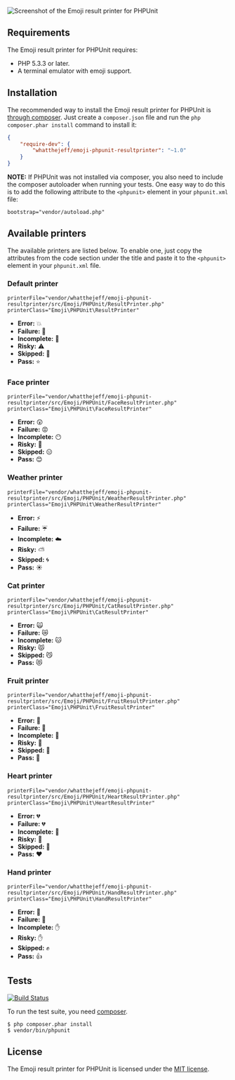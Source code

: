 <p><img alt="Screenshot of the Emoji result printer for PHPUnit" src="https://github.com/whatthejeff/emoji-phpunit-resultprinter/raw/master/emoji.png"></p>

## Requirements

The Emoji result printer for PHPUnit requires: 

 * PHP 5.3.3 or later.
 * A terminal emulator with emoji support.

## Installation

The recommended way to install the Emoji result printer for PHPUnit is
[through composer](http://getcomposer.org). Just create a `composer.json` file
and run the `php composer.phar install` command to install it:

~~~json
{
    "require-dev": {
        "whatthejeff/emoji-phpunit-resultprinter": "~1.0"
    }
}
~~~

**NOTE:** If PHPUnit was not installed via composer, you also need to include
the composer autoloader when running your tests. One easy way to do this is to 
add the following attribute to the `<phpunit>` element in your `phpunit.xml` 
file:

    bootstrap="vendor/autoload.php"

## Available printers

The available printers are listed below. To enable one, just copy the 
attributes from the code section under the title and paste it to the 
`<phpunit>` element in your `phpunit.xml` file.

### Default printer

~~~
printerFile="vendor/whatthejeff/emoji-phpunit-resultprinter/src/Emoji/PHPUnit/ResultPrinter.php"
printerClass="Emoji\PHPUnit\ResultPrinter"
~~~

* **Error:** :boom:
* **Failure:** :rotating_light:
* **Incomplete:** :construction:
* **Risky:** :warning:
* **Skipped:** :triangular_flag_on_post:
* **Pass:** :star:

### Face printer

~~~
printerFile="vendor/whatthejeff/emoji-phpunit-resultprinter/src/Emoji/PHPUnit/FaceResultPrinter.php"
printerClass="Emoji\PHPUnit\FaceResultPrinter"
~~~

* **Error:** :astonished:
* **Failure:** :rage:
* **Incomplete:** :no_mouth:
* **Risky:** :grimacing:
* **Skipped:** :expressionless:
* **Pass:** :blush:

### Weather printer

~~~
printerFile="vendor/whatthejeff/emoji-phpunit-resultprinter/src/Emoji/PHPUnit/WeatherResultPrinter.php"
printerClass="Emoji\PHPUnit\WeatherResultPrinter"
~~~

* **Error:** :zap:
* **Failure:** :umbrella:
* **Incomplete:** :cloud:
* **Risky:** :partly_sunny:
* **Skipped:** :cyclone:
* **Pass:** :sunny:

### Cat printer

~~~
printerFile="vendor/whatthejeff/emoji-phpunit-resultprinter/src/Emoji/PHPUnit/CatResultPrinter.php"
printerClass="Emoji\PHPUnit\CatResultPrinter"
~~~

* **Error:** :scream_cat:
* **Failure:** :crying_cat_face:
* **Incomplete:** :cat:
* **Risky:** :pouting_cat:
* **Skipped:** :smirk_cat:
* **Pass:** :heart_eyes_cat:

### Fruit printer

~~~
printerFile="vendor/whatthejeff/emoji-phpunit-resultprinter/src/Emoji/PHPUnit/FruitResultPrinter.php"
printerClass="Emoji\PHPUnit\FruitResultPrinter"
~~~

* **Error:** :apple:
* **Failure:** :tomato:
* **Incomplete:** :lemon:
* **Risky:** :tangerine:
* **Skipped:** :melon:
* **Pass:** :green_apple:

### Heart printer

~~~
printerFile="vendor/whatthejeff/emoji-phpunit-resultprinter/src/Emoji/PHPUnit/HeartResultPrinter.php"
printerClass="Emoji\PHPUnit\HeartResultPrinter"
~~~

* **Error:** :broken_heart:
* **Failure:** :broken_heart:
* **Incomplete:** :yellow_heart:
* **Risky:** :green_heart:
* **Skipped:** :blue_heart:
* **Pass:** :heart:

### Hand printer

~~~
printerFile="vendor/whatthejeff/emoji-phpunit-resultprinter/src/Emoji/PHPUnit/HandResultPrinter.php"
printerClass="Emoji\PHPUnit\HandResultPrinter"
~~~

* **Error:** :punch:
* **Failure:** :punch:
* **Incomplete:** :raised_hand:
* **Risky:** :raised_hand:
* **Skipped:** :fist:
* **Pass:** :thumbsup:

## Tests

[![Build Status](https://travis-ci.org/whatthejeff/emoji-phpunit-resultprinter.png?branch=master)](https://travis-ci.org/whatthejeff/emoji-phpunit-resultprinter)

To run the test suite, you need [composer](http://getcomposer.org).

    $ php composer.phar install
    $ vendor/bin/phpunit

## License

The Emoji result printer for PHPUnit is licensed under the [MIT license](LICENSE).